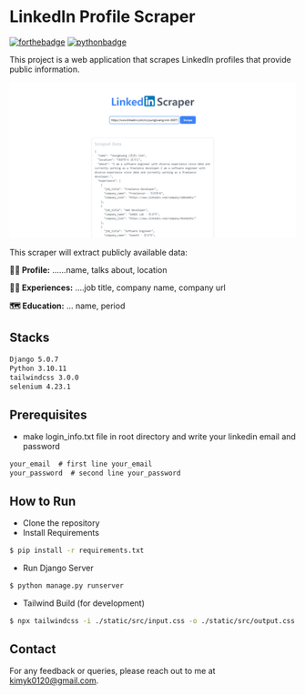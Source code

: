 # LinkedIn Profile Scraper 

[![forthebadge](https://forthebadge.com/images/badges/built-with-love.svg)](https://forthebadge.com)
[![pythonbadge](https://forthebadge.com/images/badges/made-with-python.svg)](https://forthebadge.com)

This project is a web application that scrapes LinkedIn profiles that provide public information. 


<img src="./intro.png"  alt="intro"/>


This scraper will extract publicly available data: 

**🧑‍🎨 Profile:** ......name, talks about, location

**👨‍💼 Experiences:** ....job title, company name, company url

**🗺️ Education:** ... name, period

## Stacks
```angular2html
Django 5.0.7
Python 3.10.11
tailwindcss 3.0.0
selenium 4.23.1
```

## Prerequisites
- make login_info.txt file in root directory and write your linkedin email and password
```angular2html
your_email  # first line your_email
your_password  # second line your_password
```
  
## How to Run 

- Clone the repository
- Install Requirements
```bash
$ pip install -r requirements.txt
```
-  Run Django Server
```bash
$ python manage.py runserver
```

- Tailwind Build (for development)
```bash
$ npx tailwindcss -i ./static/src/input.css -o ./static/src/output.css --watch
```

## Contact

For any feedback or queries, please reach out to me at [kimyk0120@gmail.com](kimyk0120@gmail.com).


